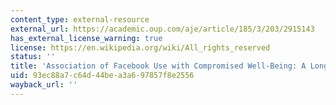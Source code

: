 ```yaml
---
content_type: external-resource
external_url: https://academic.oup.com/aje/article/185/3/203/2915143
has_external_license_warning: true
license: https://en.wikipedia.org/wiki/All_rights_reserved
status: ''
title: 'Association of Facebook Use with Compromised Well-Being: A Longitudinal Study'
uid: 93ec88a7-c64d-44be-a3a6-97857f8e2556
wayback_url: ''
---
```

